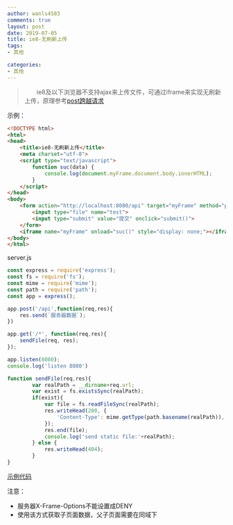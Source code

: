 ```yaml
---
author: wanls4583
comments: true
layout: post
date: 2019-07-05
title: ie8-无刷新上传
tags:
- 其他

categories:
- 其他
---
```


>&emsp;&emsp;ie8及以下浏览器不支持ajax来上传文件，可通过iframe来实现无刷新上传，原理参考[post跨越请求](https://blog.lisong.hn.cn/%E5%85%B6%E4%BB%96/2019/07/05/post%E8%B7%A8%E8%B6%8A%E8%AF%B7%E6%B1%82/)

示例：
```html
<!DOCTYPE html>
<html>
<head>
    <title>ie8-无刷新上传</title>
    <meta charset="utf-8">
    <script type="text/javascript">
        function suc(data) {
            console.log(document.myFrame.document.body.innerHTML);
        }
    </script>
</head>
<body>
    <form action="http://localhost:8080/api" target="myFrame" method="post">
        <input type="file" name="test">
        <input type="submit" value="提交" onclick="submit()">
    </form>
    <iframe name="myFrame" onload="suc()" style="display: none;"></iframe>
</body>
</html>
```
server.js
```javascript
const express = require('express');
const fs = require('fs');
const mime = require('mime');
const path = require('path');
const app = express();

app.post('/api',function(req,res){  
    res.send(`服务器数据`);
})

app.get('/*', function(req,res){
    sendFile(req, res);
});

app.listen(8080);
console.log('listen 8080')

function sendFile(req,res){
        var realPath = __dirname+req.url;
        var exist = fs.existsSync(realPath);
        if(exist){
            var file = fs.readFileSync(realPath);
            res.writeHead(200, {
                'Content-Type': mime.getType(path.basename(realPath)),
            });
            res.end(file);
            console.log('send static file:'+realPath);
        } else {
            res.writeHead(404);
        }
}
```
[示例代码](https://github.com/wanls4583/wanls4583.github.io/tree/master/code/其他/ie8-upload)

注意：
- 服务器X-Frame-Options不能设置成DENY
- 使用该方式获取子页面数据，父子页面需要在同域下
